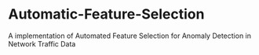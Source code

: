# Automatic-Feature-Selection
A implementation of Automated Feature Selection for Anomaly Detection in Network Traffic Data
